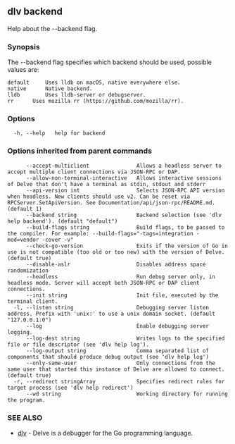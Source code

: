 ## dlv backend

Help about the --backend flag.

### Synopsis

The --backend flag specifies which backend should be used, possible values
are:

	default		Uses lldb on macOS, native everywhere else.
	native		Native backend.
	lldb		Uses lldb-server or debugserver.
	rr		Uses mozilla rr (https://github.com/mozilla/rr).



### Options

```
  -h, --help   help for backend
```

### Options inherited from parent commands

```
      --accept-multiclient               Allows a headless server to accept multiple client connections via JSON-RPC or DAP.
      --allow-non-terminal-interactive   Allows interactive sessions of Delve that don't have a terminal as stdin, stdout and stderr
      --api-version int                  Selects JSON-RPC API version when headless. New clients should use v2. Can be reset via RPCServer.SetApiVersion. See Documentation/api/json-rpc/README.md. (default 1)
      --backend string                   Backend selection (see 'dlv help backend'). (default "default")
      --build-flags string               Build flags, to be passed to the compiler. For example: --build-flags="-tags=integration -mod=vendor -cover -v"
      --check-go-version                 Exits if the version of Go in use is not compatible (too old or too new) with the version of Delve. (default true)
      --disable-aslr                     Disables address space randomization
      --headless                         Run debug server only, in headless mode. Server will accept both JSON-RPC or DAP client connections.
      --init string                      Init file, executed by the terminal client.
  -l, --listen string                    Debugging server listen address. Prefix with 'unix:' to use a unix domain socket. (default "127.0.0.1:0")
      --log                              Enable debugging server logging.
      --log-dest string                  Writes logs to the specified file or file descriptor (see 'dlv help log').
      --log-output string                Comma separated list of components that should produce debug output (see 'dlv help log')
      --only-same-user                   Only connections from the same user that started this instance of Delve are allowed to connect. (default true)
  -r, --redirect stringArray             Specifies redirect rules for target process (see 'dlv help redirect')
      --wd string                        Working directory for running the program.
```

### SEE ALSO

* [dlv](dlv.md)	 - Delve is a debugger for the Go programming language.


